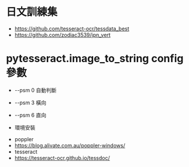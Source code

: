 # 日文訓練集

- https://github.com/tesseract-ocr/tessdata_best
- https://github.com/zodiac3539/jpn_vert

# pytesseract.image_to_string config 參數

- --psm 0 自動判斷
- --psm 3 橫向
- --psm 6 直向

- 環境安裝

* poppler
* https://blog.alivate.com.au/poppler-windows/
* tesseract
* https://tesseract-ocr.github.io/tessdoc/
